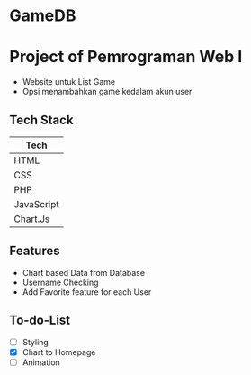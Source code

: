 # GameDB
# Project of Pemrograman Web I
- Website untuk List Game
- Opsi menambahkan game kedalam akun user

## Tech Stack  
Tech|
------------ |
HTML | 
CSS |
PHP |
JavaScript |
Chart.Js |

## Features
- Chart based Data from Database
- Username Checking
- Add Favorite feature for each User

## To-do-List
- [ ] Styling 
- [x] Chart to Homepage 
- [ ] Animation 
